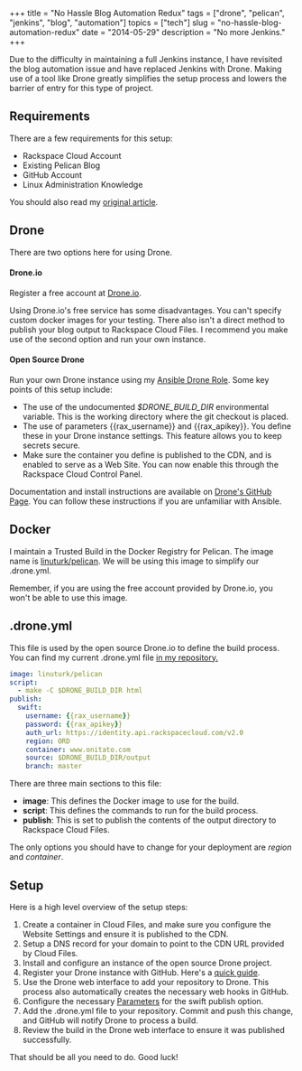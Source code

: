 +++
title = "No Hassle Blog Automation Redux"
tags = ["drone", "pelican", "jenkins", "blog", "automation"]
topics = ["tech"]
slug = "no-hassle-blog-automation-redux"
date = "2014-05-29"
description = "No more Jenkins."
+++

Due to the difficulty in maintaining a full Jenkins instance, I have revisited the blog automation issue and have replaced Jenkins with Drone. Making use of a tool like Drone greatly simplifies the setup process and lowers the barrier of entry for this type of project.

## Requirements

There are a few requirements for this setup:

* Rackspace Cloud Account
* Existing Pelican Blog
* GitHub Account
* Linux Administration Knowledge

You should also read my [original article](|filename|/articles/no_hassle_blog_automation.markdown).

## Drone

There are two options here for using Drone.

#### Drone.io

Register a free account at [Drone.io](https://drone.io/).

Using Drone.io's free service has some disadvantages. You can't specify custom docker images for your testing. There also isn't a direct method to publish your blog output to Rackspace Cloud Files. I recommend you make use of the second option and run your own instance.

#### Open Source Drone

Run your own Drone instance using my [Ansible Drone Role](https://github.com/rack-roles/drone). Some key points of this setup include:

* The use of the undocumented *$DRONE_BUILD_DIR* environmental variable. This is the working directory where the git checkout is placed.
* The use of parameters {{rax_username}} and {{rax_apikey}}. You define these in your Drone instance settings. This feature allows you to keep secrets secure.
* Make sure the container you define is published to the CDN, and is enabled to serve as a Web Site. You can now enable this through the Rackspace Cloud Control Panel.

Documentation and install instructions are available on [Drone's GitHub Page](https://github.com/drone/drone#getting-started). You can follow these instructions if you are unfamiliar with Ansible.

## Docker

I maintain a Trusted Build in the Docker Registry for Pelican. The image name is [linuturk/pelican](https://index.docker.io/u/linuturk/pelican/). We will be using this image to simplify our .drone.yml.

Remember, if you are using the free account provided by Drone.io, you won't be able to use this image.

## .drone.yml

This file is used by the open source Drone.io to define the build process. You can find my current .drone.yml file [in my repository.](https://github.com/Linuturk/www.onitato.com/blob/master/.drone.yml)

```yaml
image: linuturk/pelican
script:
  - make -C $DRONE_BUILD_DIR html
publish:
  swift:
    username: {{rax_username}}
    password: {{rax_apikey}}
    auth_url: https://identity.api.rackspacecloud.com/v2.0
    region: ORD
    container: www.onitato.com
    source: $DRONE_BUILD_DIR/output
    branch: master
```

There are three main sections to this file:

* **image**: This defines the Docker image to use for the build.
* **script**: This defines the commands to run for the build process.
* **publish**: This is set to publish the contents of the output directory to Rackspace Cloud Files.

The only options you should have to change for your deployment are *region* and *container*.

## Setup

Here is a high level overview of the setup steps:

1. Create a container in Cloud Files, and make sure you configure the Website Settings and ensure it is published to the CDN.
1. Setup a DNS record for your domain to point to the CDN URL provided by Cloud Files.
1. Install and configure an instance of the open source Drone project.
1. Register your Drone instance with GitHub. Here's a [quick guide](http://drone.readthedocs.org/en/latest/setup.html#github).
1. Use the Drone web interface to add your repository to Drone. This process also automatically creates the necessary web hooks in GitHub.
1. Configure the necessary [Parameters](https://github.com/drone/drone#params-injection) for the swift publish option.
1. Add the .drone.yml file to your repository. Commit and push this change, and GitHub will notify Drone to process a build.
1. Review the build in the Drone web interface to ensure it was published successfully.

That should be all you need to do. Good luck!
